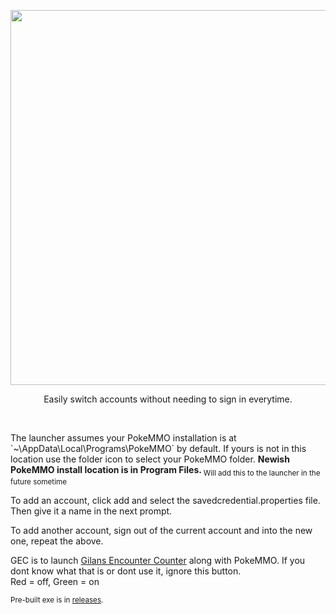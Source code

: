 <p align="center">
    <img src="https://i.revz.dev/qlrUAOX.png" width=600>
    <p align="center">Easily switch accounts without needing to sign in everytime.</p>
</p>
<br>


<div>
    <p>The launcher assumes your PokeMMO installation is at `~\AppData\Local\Programs\PokeMMO` by default. If yours is not in this location use the folder icon to select your PokeMMO folder. <b>Newish PokeMMO install location is in Program Files. </b><sub>Will add this to the launcher in the future sometime</sub></p>
    <p>To add an account, click add and select the savedcredential.properties file. Then give it a name in the next prompt.</p>
    <p>To add another account, sign out of the current account and into the new one, repeat the above.</p>
    <p>GEC is to launch <a href="https://forums.pokemmo.eu/index.php?/topic/137452-tool-gilans-encounter-counter-beta-available-v102-update/">Gilans Encounter Counter</a> along with PokeMMO. If you dont know what that is or dont use it, ignore this button. 
    <br>Red = off, Green = on</p>
</div>

<p><sub>Pre-built exe is in <a href="https://github.com/Seth-Revz/PokeMMO-Launcher/releases/tag/Latest">releases</a>.</sub></p>

